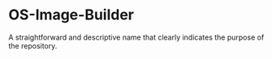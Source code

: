 # OS-Image-Builder
A straightforward and descriptive name that clearly indicates the purpose of the repository.
